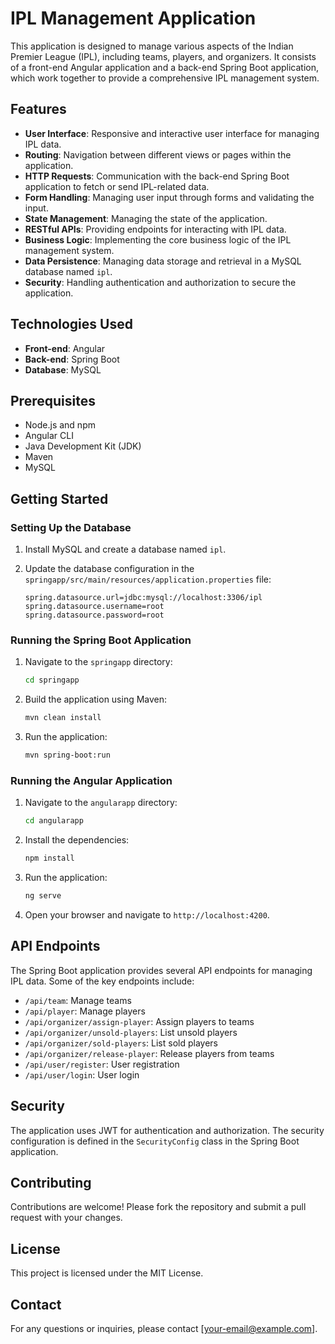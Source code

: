 # IPL Management Application

This application is designed to manage various aspects of the Indian Premier League (IPL), including teams, players, and organizers. It consists of a front-end Angular application and a back-end Spring Boot application, which work together to provide a comprehensive IPL management system.

## Features

- **User Interface**: Responsive and interactive user interface for managing IPL data.
- **Routing**: Navigation between different views or pages within the application.
- **HTTP Requests**: Communication with the back-end Spring Boot application to fetch or send IPL-related data.
- **Form Handling**: Managing user input through forms and validating the input.
- **State Management**: Managing the state of the application.
- **RESTful APIs**: Providing endpoints for interacting with IPL data.
- **Business Logic**: Implementing the core business logic of the IPL management system.
- **Data Persistence**: Managing data storage and retrieval in a MySQL database named `ipl`.
- **Security**: Handling authentication and authorization to secure the application.

## Technologies Used

- **Front-end**: Angular
- **Back-end**: Spring Boot
- **Database**: MySQL

## Prerequisites

- Node.js and npm
- Angular CLI
- Java Development Kit (JDK)
- Maven
- MySQL

## Getting Started

### Setting Up the Database

1. Install MySQL and create a database named `ipl`.
2. Update the database configuration in the `springapp/src/main/resources/application.properties` file:

   ```properties
   spring.datasource.url=jdbc:mysql://localhost:3306/ipl
   spring.datasource.username=root
   spring.datasource.password=root
   ```

### Running the Spring Boot Application

1. Navigate to the `springapp` directory:

   ```sh
   cd springapp
   ```

2. Build the application using Maven:

   ```sh
   mvn clean install
   ```

3. Run the application:

   ```sh
   mvn spring-boot:run
   ```

### Running the Angular Application

1. Navigate to the `angularapp` directory:

   ```sh
   cd angularapp
   ```

2. Install the dependencies:

   ```sh
   npm install
   ```

3. Run the application:

   ```sh
   ng serve
   ```

4. Open your browser and navigate to `http://localhost:4200`.

## API Endpoints

The Spring Boot application provides several API endpoints for managing IPL data. Some of the key endpoints include:

- `/api/team`: Manage teams
- `/api/player`: Manage players
- `/api/organizer/assign-player`: Assign players to teams
- `/api/organizer/unsold-players`: List unsold players
- `/api/organizer/sold-players`: List sold players
- `/api/organizer/release-player`: Release players from teams
- `/api/user/register`: User registration
- `/api/user/login`: User login

## Security

The application uses JWT for authentication and authorization. The security configuration is defined in the `SecurityConfig` class in the Spring Boot application.

## Contributing

Contributions are welcome! Please fork the repository and submit a pull request with your changes.

## License

This project is licensed under the MIT License.

## Contact

For any questions or inquiries, please contact [your-email@example.com].
